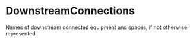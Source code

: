 DownstreamConnections
=====================

Names of downstream connected equipment and spaces, if not otherwise represented
